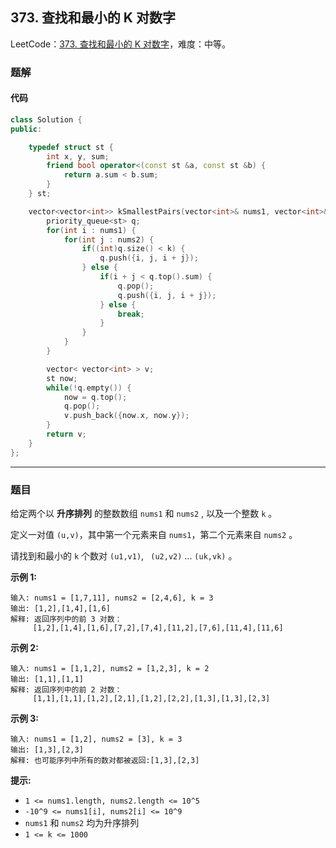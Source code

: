 ## 373. 查找和最小的 K 对数字

LeetCode：[373. 查找和最小的 K 对数字](https://leetcode.cn/problems/find-k-pairs-with-smallest-sums/)，难度：中等。

### 题解

#### 代码

```c++
class Solution {
public:

    typedef struct st {
        int x, y, sum;
        friend bool operator<(const st &a, const st &b) {
            return a.sum < b.sum;
        }
    } st;

    vector<vector<int>> kSmallestPairs(vector<int>& nums1, vector<int>& nums2, int k) {
        priority_queue<st> q;
        for(int i : nums1) {
            for(int j : nums2) {
                if((int)q.size() < k) {
                    q.push({i, j, i + j});
                } else {
                    if(i + j < q.top().sum) {
                        q.pop();
                        q.push({i, j, i + j});
                    } else {
                        break;
                    }
                }
            }
        }

        vector< vector<int> > v;
        st now;
        while(!q.empty()) {
            now = q.top();
            q.pop();
            v.push_back({now.x, now.y});
        }
        return v;
    }
};
```



---



### 题目

给定两个以 **升序排列** 的整数数组 `nums1` 和 `nums2` , 以及一个整数 `k` 。

定义一对值 `(u,v)`，其中第一个元素来自 `nums1`，第二个元素来自 `nums2` 。

请找到和最小的 `k` 个数对 `(u1,v1)`, ` (u2,v2)` ...  `(uk,vk)` 。

 

**示例 1:**

```
输入: nums1 = [1,7,11], nums2 = [2,4,6], k = 3
输出: [1,2],[1,4],[1,6]
解释: 返回序列中的前 3 对数：
     [1,2],[1,4],[1,6],[7,2],[7,4],[11,2],[7,6],[11,4],[11,6]
```

**示例 2:**

```
输入: nums1 = [1,1,2], nums2 = [1,2,3], k = 2
输出: [1,1],[1,1]
解释: 返回序列中的前 2 对数：
     [1,1],[1,1],[1,2],[2,1],[1,2],[2,2],[1,3],[1,3],[2,3]
```

**示例 3:**

```
输入: nums1 = [1,2], nums2 = [3], k = 3 
输出: [1,3],[2,3]
解释: 也可能序列中所有的数对都被返回:[1,3],[2,3]
```

 

**提示:**

- `1 <= nums1.length, nums2.length <= 10^5`
- `-10^9 <= nums1[i], nums2[i] <= 10^9`
- `nums1` 和 `nums2` 均为升序排列
- `1 <= k <= 1000`


